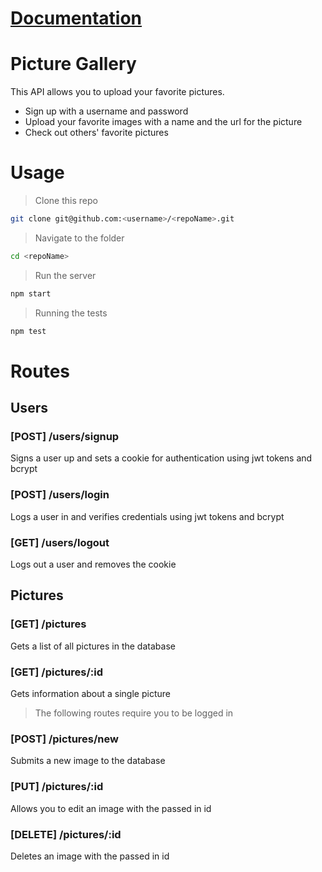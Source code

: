 # [Documentation](https://abhishek5101.github.io/API-node/#)

# Picture Gallery

This API allows you to upload your favorite pictures.

- Sign up with a username and password
- Upload your favorite images with a name and the url for the picture
- Check out others' favorite pictures

# Usage

> Clone this repo

```bash
git clone git@github.com:<username>/<repoName>.git
```

> Navigate to the folder

```bash
cd <repoName>
```

> Run the server

```bash
npm start
```

> Running the tests

```bash
npm test
```

# Routes

## Users

### [POST] /users/signup

Signs a user up and sets a cookie for authentication using jwt tokens and bcrypt

### [POST] /users/login

Logs a user in and verifies credentials using jwt tokens and bcrypt

### [GET] /users/logout

Logs out a user and removes the cookie

## Pictures

### [GET] /pictures

Gets a list of all pictures in the database

### [GET] /pictures/:id

Gets information about a single picture

> The following routes require you to be logged in

### [POST] /pictures/new

Submits a new image to the database

### [PUT] /pictures/:id

Allows you to edit an image with the passed in id

### [DELETE] /pictures/:id

Deletes an image with the passed in id
